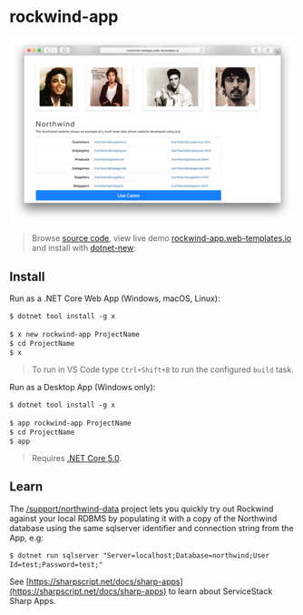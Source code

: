 # rockwind-app

[![](https://raw.githubusercontent.com/ServiceStack/Assets/master/csharp-templates/rockwind-app.png)](http://rockwind-app.web-templates.io/)

> Browse [source code](https://github.com/NetCoreTemplates/rockwind-app), view live demo [rockwind-app.web-templates.io](http://rockwind-app.web-templates.io) and install with [dotnet-new](https://docs.servicestack.net/dotnet-new):

## Install

Run as a .NET Core Web App (Windows, macOS, Linux):

    $ dotnet tool install -g x

    $ x new rockwind-app ProjectName
    $ cd ProjectName
    $ x

> To run in VS Code type `Ctrl+Shift+B` to run the configured `build` task.

Run as a Desktop App (Windows only):

    $ dotnet tool install -g x

    $ app rockwind-app ProjectName
    $ cd ProjectName
    $ app

> Requires [.NET Core 5.0](https://dotnet.microsoft.com/download/).

## Learn

The [/support/northwind-data](https://github.com/ServiceStack/dotnet-app/tree/master/src/support/northwind-data) project lets you quickly try out Rockwind against your local RDBMS by populating it with a copy of the Northwind database using the same sqlserver identifier and connection string from the App, e.g:

    $ dotnet run sqlserver "Server=localhost;Database=northwind;User Id=test;Password=test;"

See [https://sharpscript.net/docs/sharp-apps](https://sharpscript.net/docs/sharp-apps) to learn about ServiceStack Sharp Apps.
